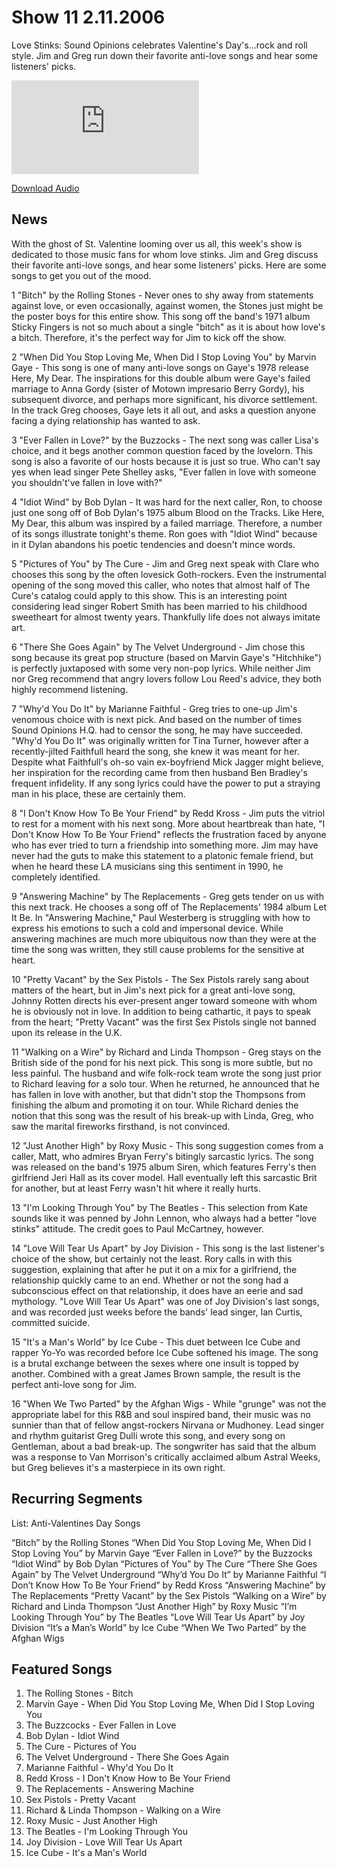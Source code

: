 # Show 11 2.11.2006
Love Stinks: Sound Opinions celebrates Valentine's Day's...rock and roll style. Jim and Greg run down their favorite anti-love songs and hear some listeners' picks. 

![main image](http://www.soundopinions.org/main%20image/x.php)

[Download Audio](http://audio.soundopinions.org/streams/2006/02/show11.m3u)

## News
With the ghost of St. Valentine looming over us all, this week's show is dedicated to those music fans for whom love stinks. Jim and Greg discuss their favorite anti-love songs, and hear some listeners' picks. Here are some songs to get you out of the mood.

1 "Bitch" by the Rolling Stones - Never ones to shy away from statements against love, or even occasionally, against women, the Stones just might be the poster boys for this entire show. This song off the band's 1971 album Sticky Fingers is not so much about a single "bitch" as it is about how love's a bitch. Therefore, it's the perfect way for Jim to kick off the show.

2 "When Did You Stop Loving Me, When Did I Stop Loving You" by Marvin Gaye - This song is one of many anti-love songs on Gaye's 1978 release Here, My Dear. The inspirations for this double album were Gaye's failed marriage to Anna Gordy (sister of Motown impresario Berry Gordy), his subsequent divorce, and perhaps more significant, his divorce settlement. In the track Greg chooses, Gaye lets it all out, and asks a question anyone facing a dying relationship has wanted to ask.

3 "Ever Fallen in Love?" by the Buzzocks - The next song was caller Lisa's choice, and it begs another common question faced by the lovelorn. This song is also a favorite of our hosts because it is just so true. Who can't say yes when lead singer Pete Shelley asks, "Ever fallen in love with someone you shouldn't've fallen in love with?"

4 "Idiot Wind" by Bob Dylan - It was hard for the next caller, Ron, to choose just one song off of Bob Dylan's 1975 album Blood on the Tracks. Like Here, My Dear, this album was inspired by a failed marriage. Therefore, a number of its songs illustrate tonight's theme. Ron goes with "Idiot Wind" because in it Dylan abandons his poetic tendencies and doesn't mince words.

5 "Pictures of You" by The Cure - Jim and Greg next speak with Clare who chooses this song by the often lovesick Goth-rockers. Even the instrumental opening of the song moved this caller, who notes that almost half of The Cure's catalog could apply to this show. This is an interesting point considering lead singer Robert Smith has been married to his childhood sweetheart for almost twenty years. Thankfully life does not always imitate art.

6 "There She Goes Again" by The Velvet Underground - Jim chose this song because its great pop structure (based on Marvin Gaye's "Hitchhike") is perfectly juxtaposed with some very non-pop lyrics. While neither Jim nor Greg recommend that angry lovers follow Lou Reed's advice, they both highly recommend listening. 

7 "Why'd You Do It" by Marianne Faithful - Greg tries to one-up Jim's venomous choice with is next pick. And based on the number of times Sound Opinions H.Q. had to censor the song, he may have succeeded. "Why'd You Do It" was originally written for Tina Turner, however after a recently-jilted Faithfull heard the song, she knew it was meant for her. Despite what Faithfull's oh-so vain ex-boyfriend Mick Jagger might believe, her inspiration for the recording came from then husband Ben Bradley's frequent infidelity. If any song lyrics could have the power to put a straying man in his place, these are certainly them.

8 "I Don't Know How To Be Your Friend" by Redd Kross - Jim puts the vitriol to rest for a moment with his next song. More about heartbreak than hate, "I Don't Know How To Be Your Friend" reflects the frustration faced by anyone who has ever tried to turn a friendship into something more. Jim may have never had the guts to make this statement to a platonic female friend, but when he heard these LA musicians sing this sentiment in 1990, he completely identified.

9 "Answering Machine" by The Replacements - Greg gets tender on us with this next track. He chooses a song off of The Replacements' 1984 album Let It Be. In "Answering Machine," Paul Westerberg is struggling with how to express his emotions to such a cold and impersonal device. While answering machines are much more ubiquitous now than they were at the time the song was written, they still cause problems for the sensitive at heart.

10 "Pretty Vacant" by the Sex Pistols - The Sex Pistols rarely sang about matters of the heart, but in Jim's next pick for a great anti-love song, Johnny Rotten directs his ever-present anger toward someone with whom he is obviously not in love. In addition to being cathartic, it pays to speak from the heart; "Pretty Vacant" was the first Sex Pistols single not banned upon its release in the U.K.

11 "Walking on a Wire" by Richard and Linda Thompson - Greg stays on the British side of the pond for his next pick. This song is more subtle, but no less painful. The husband and wife folk-rock team wrote the song just prior to Richard leaving for a solo tour. When he returned, he announced that he has fallen in love with another, but that didn't stop the Thompsons from finishing the album and promoting it on tour. While Richard denies the notion that this song was the result of his break-up with Linda, Greg, who saw the marital fireworks firsthand, is not convinced.

12 "Just Another High" by Roxy Music - This song suggestion comes from a caller, Matt, who admires Bryan Ferry's bitingly sarcastic lyrics. The song was released on the band's 1975 album Siren, which features Ferry's then girlfriend Jeri Hall as its cover model. Hall eventually left this sarcastic Brit for another, but at least Ferry wasn't hit where it really hurts.

13 "I'm Looking Through You" by The Beatles - This selection from Kate sounds like it was penned by John Lennon, who always had a better "love stinks" attitude. The credit goes to Paul McCartney, however.

14 "Love Will Tear Us Apart" by Joy Division - This song is the last listener's choice of the show, but certainly not the least. Rory calls in with this suggestion, explaining that after he put it on a mix for a girlfriend, the relationship quickly came to an end. Whether or not the song had a subconscious effect on that relationship, it does have an eerie and sad mythology. "Love Will Tear Us Apart" was one of Joy Division's last songs, and was recorded just weeks before the bands' lead singer, Ian Curtis, committed suicide.

15 "It's a Man's World" by Ice Cube - This duet between Ice Cube and rapper Yo-Yo was recorded before Ice Cube softened his image. The song is a brutal exchange between the sexes where one insult is topped by another. Combined with a great James Brown sample, the result is the perfect anti-love song for Jim.

16 "When We Two Parted" by the Afghan Wigs - While "grunge" was not the appropriate label for this R&B and soul inspired band, their music was no sunnier than that of fellow angst-rockers Nirvana or Mudhoney. Lead singer and rhythm guitarist Greg Dulli wrote this song, and every song on Gentleman, about a bad break-up. The songwriter has said that the album was a response to Van Morrison's critically acclaimed album Astral Weeks, but Greg believes it's a masterpiece in its own right.



## Recurring Segments
List: Anti-Valentines Day Songs

“Bitch” by the Rolling Stones 
“When Did You Stop Loving Me, When Did I Stop Loving You” by Marvin Gaye
“Ever Fallen in Love?” by the Buzzocks 
“Idiot Wind” by Bob Dylan 
“Pictures of You” by The Cure
“There She Goes Again” by The Velvet Underground 
“Why’d You Do It” by Marianne Faithful 
“I Don’t Know How To Be Your Friend” by Redd Kross 
“Answering Machine” by The Replacements 
“Pretty Vacant” by the Sex Pistols 
“Walking on a Wire” by Richard and Linda Thompson 
“Just Another High” by Roxy Music 
“I’m Looking Through You” by The Beatles
“Love Will Tear Us Apart” by Joy Division 
“It’s a Man’s World” by Ice Cube 
“When We Two Parted” by the Afghan Wigs 


## Featured Songs
1. The Rolling Stones - Bitch
2. Marvin Gaye - When Did You Stop Loving Me, When Did I Stop Loving You
3. The Buzzcocks - Ever Fallen in Love
4. Bob Dylan - Idiot Wind
5. The Cure - Pictures of You
6. The Velvet Underground - There She Goes Again 
7. Marianne Faithful - Why'd You Do It
8. Redd Kross - I Don't Know How to Be Your Friend
9. The Replacements - Answering Machine
10. Sex Pistols - Pretty Vacant
11. Richard & Linda Thompson - Walking on a Wire
12. Roxy Music - Just Another High
13. The Beatles - I'm Looking Through You
14. Joy Division - Love Will Tear Us Apart
15. Ice Cube - It's a Man's World
